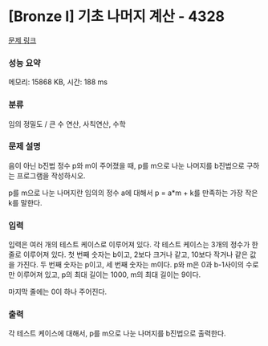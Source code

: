 # [Bronze I] 기초 나머지 계산 - 4328 

[문제 링크](https://www.acmicpc.net/problem/4328) 

### 성능 요약

메모리: 15868 KB, 시간: 188 ms

### 분류

임의 정밀도 / 큰 수 연산, 사칙연산, 수학

### 문제 설명

<p>음이 아닌 b진법 정수 p와 m이 주어졌을 때, p를 m으로 나눈 나머지를 b진법으로 구하는 프로그램을 작성하시오.</p>

<p>p를 m으로 나눈 나머지란 임의의 정수 a에 대해서 p = a*m + k를 만족하는 가장 작은 k를 말한다.</p>

### 입력 

 <p>입력은 여러 개의 테스트 케이스로 이루어져 있다. 각 테스트 케이스는 3개의 정수가 한 줄로 이루어져 있다. 첫 번째 숫자는 b이고, 2보다 크거나 같고, 10보다 작거나 같은 값을 가진다. 두 번째 숫자는 p이고, 세 번째 숫자는 m이다. p와 m은 0과 b-1사이의 수로만 이루어져 있고, p의 최대 길이는 1000, m의 최대 길이는 9이다.</p>

<p>마지막 줄에는 0이 하나 주어진다.</p>

### 출력 

 <p>각 테스트 케이스에 대해서, p를 m으로 나눈 나머지를 b진법으로 출력한다.</p>


